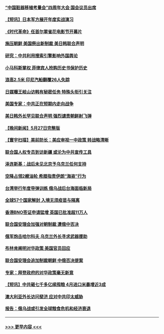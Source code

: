 #### [“中国脏器移植考量会”四周年大会 国会议员出席](../pages/prog202/a103441171.md?t=05290751) 
#### [【短讯】日本军方展开年度实战演习](../pages/prog202/a103441165.md?t=05290751) 
#### [《时代革命》任首尔翠雀花电影节开幕片](../pages/prog202/a103440999.md?t=05290751) 
#### [施压朝鲜  美国祭出新制裁 美日韩联合声明](../pages/prog202/a103440992.md?t=05290751) 
#### [研究：中共利用搜索引擎影响外国舆论](../pages/prog202/a103440872.md?t=05290751) 
#### [小马科斯掌权 菲律宾人抢购历史书保护历史](../pages/prog202/a103440856.md?t=05290751) 
#### [浪高2.5米 印尼汽船翻覆26人失踪](../pages/prog202/a103440865.md?t=05290751) 
#### [日媒曝王岐山访韩有秘密任务 特殊头衔引关注](../pages/prog202/a103440827.md?t=05290751) 
#### [美国专家：中共正在短期内走向战争](../pages/prog202/a103440819.md?t=05290751) 
#### [美日韩外长罕见联合声明 强烈谴责朝鲜射飞弹](../pages/prog202/a103440800.md?t=05290751) 
#### [【晚间新闻】5月27日完整版](../pages/prog202/a103440620.md?t=05290751) 
#### [【寰宇扫描】美前防长：美应审视一中政策 转战略清晰](../pages/prog202/a103440702.md?t=05290751) 
#### [联合国人权专员到访新疆 或沦为中共宣传工具](../pages/prog202/a103440685.md?t=05290751) 
#### [泽连斯基：战后未见北京予乌克兰任何支持](../pages/prog202/a103440692.md?t=05290751) 
#### [空降占领2艘油轮 希腊指责伊朗“海盗”行为](../pages/prog202/a103440608.md?t=05290751) 
#### [台湾举行年度导弹训练 俄乌战后台海面临新局](../pages/prog202/a103440556.md?t=05290751) 
#### [全球57个国家解封 入境无须疫苗与隔离](../pages/prog202/a103440541.md?t=05290751) 
#### [香港BNO签证申请猛增 英国已批准超11万人](../pages/prog202/a103440552.md?t=05290751) 
#### [联合国安理会加强对朝制裁 遭俄中否决](../pages/prog202/a103440367.md?t=05290751) 
#### [俄军炮击哈尔科夫 乌克兰外长寻求武器援助](../pages/prog202/a103440314.md?t=05290751) 
#### [布林肯阐明对华政策 美国官员回应](../pages/prog202/a103440309.md?t=05290751) 
#### [联合国安理会追加制裁朝鲜 中俄否决提案](../pages/prog202/a103440311.md?t=05290751) 
#### [专家：拜登政府的对华政策毫无新意](../pages/prog202/a103440337.md?t=05290751) 
#### [【短讯】中共砸七千多亿续囤粮 4月进口米暴增近3成](../pages/prog202/a103440313.md?t=05290751) 
#### [澳大利亚外长访问斐济 应对中共印太威胁](../pages/prog202/a103440307.md?t=05290751) 
#### [报告：俄乌战或引发全球粮食危机和经济衰退](../pages/prog202/a103440177.md?t=05290751) 

----
#### [ >>> 更早内容 <<< ](../indexes/prog202-earlier.md)
